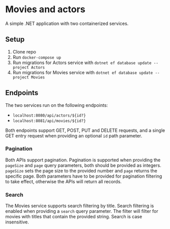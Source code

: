 # Movies and actors

A simple .NET application with two containerized services.

## Setup

1. Clone repo
2. Run `docker-compose up`
3. Run migrations for Actors service with `dotnet ef database update --project Actors`
3. Run migrations for Movies service with `dotnet ef database update --project Movies`

## Endpoints

The two services run on the following endpoints:

 - `localhost:8080/api/actors/${id?}` 
 - `localhost:8081/api/movies/${id?}` 

Both endpoints support GET, POST, PUT and DELETE requests, and a single GET entry request when providing an optional `id` path parameter.

### Pagination

Both APIs support pagination. Pagination is supported when providing the `pageSize` and `page` query parameters, both should be provided as integers. `pageSize` sets the page size to the provided number and `page` returns the specific page. Both parameters have to be provided for pagination filtering to take effect, otherwise the APIs will return all records.

### Search

The Movies service supports search filtering by title. Search filtering is enabled when providing a `search` query parameter. The filter will filter for movies with titles that contain the provided string. Search is case insensitive.